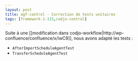 ```yaml
---
layout: post
title: agf-control - Correction de tests unitaires
tags: [framework-1-115,codjo-control]
---
```

Suite à une [[modification dans codjo-workflow|http://wp-confluence/confluence/x/iwC9]], nous avons adapté les tests :
* ```AfterImportScheduleAgentTest```
* ```TransferScheduleAgentTest```